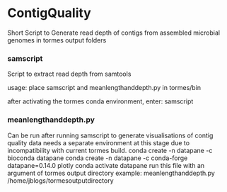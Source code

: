 # ContigQuality
Short Script to Generate read depth of contigs from assembled microbial genomes in tormes output folders

### samscript

Script to extract read depth from samtools

usage: place samscript and meanlengthanddepth.py in tormes/bin

after activating the tormes conda environment, enter: samscript <tormes output folder path> <cpus>

### meanlengthanddepth.py

Can be run after running samscript to generate visualisations of contig quality data
needs a separate environment at this stage due to incompatibility with current tormes build.
conda create -n datapane -c bioconda datapane
conda create -n datapane -c conda-forge datapane=0.14.0 plotly
conda activate datapane
run this file with an argument of tormes output directory
example: meanlengthanddepth.py /home/jblogs/tormesoutputdirectory
